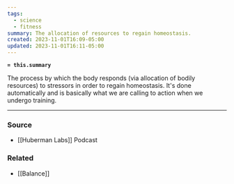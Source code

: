 ```yaml
---
tags:
  - science
  - fitness
summary: The allocation of resources to regain homeostasis.
created: 2023-11-01T16:09-05:00
updated: 2023-11-01T16:11-05:00
---
```

**`= this.summary`**

The process by which the body responds (via allocation of bodily resources) to stressors in order to regain homeostasis. It's done automatically and is basically what we are calling to action when we undergo training. 

---
### Source
- [[Huberman Labs]] Podcast

### Related
- [[Balance]]